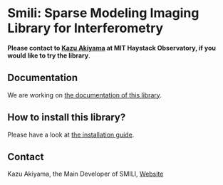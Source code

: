 # Smili: Sparse Modeling Imaging Library for Interferometry
**Please contact to [Kazu Akiyama](http://kazuakiyama.github.io/) at MIT Haystack Observatory, if you would like to try the library**.

## Documentation
We are working on [the documentation of this library](https://astrosmili.github.io/smili).

## How to install this library?
Please have a look at [the installation guide](https://astrosmili.github.io/smili/_static/install.html).

## Contact
Kazu Akiyama, the Main Developer of SMILI, [Website](http://kazuakiyama.github.io/)
